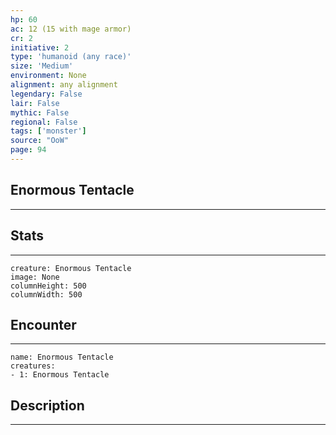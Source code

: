 ```yaml
---
hp: 60
ac: 12 (15 with mage armor)
cr: 2
initiative: 2
type: 'humanoid (any race)'    
size: 'Medium'
environment: None
alignment: any alignment
legendary: False
lair: False
mythic: False
regional: False
tags: ['monster']
source: "OoW"
page: 94
---
```


## Enormous Tentacle
---



## Stats
---

```statblock
creature: Enormous Tentacle
image: None
columnHeight: 500
columnWidth: 500
```

## Encounter
---

```encounter-table
name: Enormous Tentacle
creatures:
- 1: Enormous Tentacle
```

## Description
---





